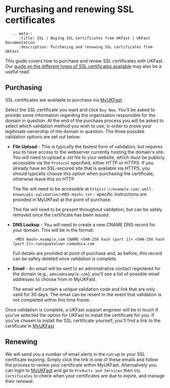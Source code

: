 # Purchasing and renewing SSL certificates

```eval_rst
   .. meta::
      :title: SSL | Buying SSL Certificates from UKFast | UKFast Documentation
      :description: Purchasing and renewing SSL certificates from UKFast

```

This guide covers how to purchase and renew SSL certificates with UKFast.  Our [guide on the different types of SSL certificates available](/domains/ssl/types.html) may also be a useful read.

## Purchasing

SSL certificates are available to purchase via [MyUKFast](https://my.ukfast.co.uk/ssl/buy.php).

Select the SSL certificate you want and click `Buy Now`. You'll be asked to provide some information regarding the organisation responsible for the domain in question.  At the end of the purchase process you will be asked to select which validation method you wish to use, in order to prove your legitimate ownership of the domain in question.  The three possible validation options are set out below:

* **File Upload** - This is typically the fastest form of validation, but requires you to have access to the webserver currently hosting the domain's site. You will need to upload a .txt file to your website, which must be publicly accessible via the `Protocol` specified, either HTTP or HTTPS. If you already have an SSL-secured site that is available via HTTPS, you should typically choose this option when purchasing the certificate, otherwise leave this on HTTP.
  
  The file will need to be accessible at `http(s)://example.com/.well-known/pki-validation/<MD5 Hash>.txt` - specific instructions are provided in MyUKFast at the point of purchase.
  
  This file will need to be present throughout validation, but can be safely removed once the certificate has been issued.

* **DNS Lookup** -  You will need to create a new CNAME DNS record for your domain. This will be in the format:

  `_<MD5 Hash>.example.com CNAME <SHA-256 hash (part 1)>.<SHA-256 hash (part 2)>.<uniqueValue>.comodoca.com`

   Full details are provided at point of purchase and, as before, this record can be safely deleted once validation is complete.

* **Email** - An email will be sent to an administrative contact registered for the domain (e.g., `admin@example.com`); you'll see a list of possible email addresses to choose from in MyUKFast. 

  The email will contain a unique validation code and link that are only valid for 30 days. The email can be resent in the event that validation is not completed within this time frame.

Once validation is complete, a UKFast support engineer will be in touch if you've selected the option for UKFast to install the certificate for you.  If you've chosen to install the SSL certificate yourself, you'll find a link to the certificate in [MyUKFast](https://my.ukfast.co.uk/ssl/index.php)

## Renewing

We will send you a number of email alerts in the run up to your SSL certificate expiring.  Simply click the link in one of these emails and follow the process to renew your certificate within MyUKFast.  Alternatively you can login to [MyUKFast](https://my.ukfast.co.uk/ssl/index.php) and go to `Products and Services` then `SSL Certificates` to check when your certificates are due to expire, and manage their renewal.